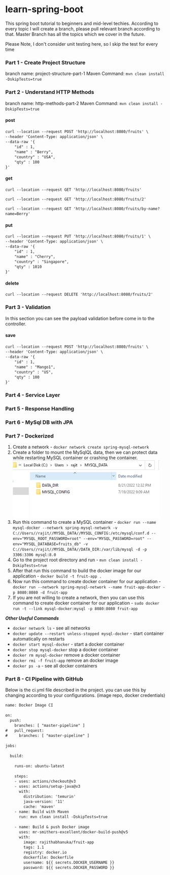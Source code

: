 # learn-spring-boot
This spring boot tutorial to beginners and mid-level techies.
According to every topic I will create a branch, please pull relevant branch according to that.
Master Branch has all the topics which we cover in the future.

Please Note, I don't consider unit testing here, so I skip the test for every time

### Part 1 - Create Project Structure ###

branch name: project-structure-part-1
Maven Command: ```mvn clean install -DskipTests=true```

### Part 2 - Understand HTTP Methods ###

branch name: http-methods-part-2
Maven Command: ```mvn clean install -DskipTests=true```

#### post ####
```
curl --location --request POST 'http://localhost:8080/fruits' \
--header 'Content-Type: application/json' \
--data-raw '{
    "id" : 1,
    "name" : "Berry",
    "country" : "USA",
    "qty" : 100
}'
```

#### get ####
```
curl --location --request GET 'http://localhost:8080/fruits'
```

```
curl --location --request GET 'http://localhost:8080/fruits/2'
```

```
curl --location --request GET 'http://localhost:8080/fruits/by-name?name=Berry'
```


#### put ####
```
curl --location --request PUT 'http://localhost:8080/fruits/1' \
--header 'Content-Type: application/json' \
--data-raw '{
    "id" : 1,
    "name" : "Cherry",
    "country" : "Singapore",
    "qty" : 1010
}'
```

#### delete ####
```
curl --location --request DELETE 'http://localhost:8080/fruits/2'
```

### Part 3 - Validation ###

In this section you can see the payload validation before come in to the controller.

#### save ####

```
curl --location --request POST 'http://localhost:8080/fruits' \
--header 'Content-Type: application/json' \
--data-raw '{
    "id" : 1,
    "name" : "Mango1",
    "country" : "US",
    "qty" : 100
}'
```

### Part 4 - Service Layer ###

### Part 5 - Response Handling ###

### Part 6 - MySql DB with JPA ###

### Part 7 - Dockerized ###

1. Create a network - ```docker network create spring-mysql-network```
2. Create a folder to mount the MySqlQL data, then we can protect data while restarting MySQL container or crashing the container.
   ![MySQL Data Directory](/images/mysql_data_directory.PNG)
3. Run this command to create a MySQL container - ```docker run --name mysql-docker --network spring-mysql-network -v C://Users//rajit//MYSQL_DATA//MYSQL_CONFIG:/etc/mysql/conf.d --env="MYSQL_ROOT_PASSWORD=root" --env="MYSQL_PASSWORD=root" --env="MYSQL_DATABASE=fruits_db" -v C://Users//rajit//MYSQL_DATA//DATA_DIR:/var/lib/mysql -d -p 3306:3306 mysql:8.0```
4. Go to the project root directory and run - ```mvn clean install -DskipTests=true```
5. After that run this command to build the docker image for our application - ```docker build -t fruit-app .```
6. Now run this command to create docker container for our application - ```docker run --network spring-mysql-network --name fruit-app-docker -p 8080:8080 -d fruit-app```
7. If you are not willing to create a network, then you can use this command to create docker container for our application - ```sudo docker run -t --link mysql-docker:mysql -p 8080:8080 fruit-app```

***Other Useful Commands***

- ```docker network ls``` - see all networks
- ```docker update --restart unless-stopped mysql-docker``` - start container automatically on restarts
- ```docker start mysql-docker``` - start a docker container
- ```docker stop mysql-docker``` stop a docker container
- ```docker rm mysql-docker``` remove a docker container
- ```docker rmi -f fruit-app``` remove an docker image
- ```docker ps -a``` - see all docker containers

### Part 8 - CI Pipeline with GitHub ###

Below is the ci.yml file described in the project. you can use this by changing according to your configurations. (image repo, docker credentials)

```
name: Docker Image CI

on:
  push:
    branches: [ "master-pipeline" ]
#   pull_request:
#     branches: [ "master-pipeline" ]

jobs:

  build:

    runs-on: ubuntu-latest

    steps:
    - uses: actions/checkout@v3
    - uses: actions/setup-java@v3
      with:
        distribution: 'temurin'
        java-version: '11'
        cache: 'maven'
    - name: Build with Maven
      run: mvn clean install -DskipTests=true
      
    - name: Build & push Docker image
      uses: mr-smithers-excellent/docker-build-push@v5
      with:
        image: rajithabhanuka/fruit-app
        tags: 1.1
        registry: docker.io
        dockerfile: Dockerfile
        username: ${{ secrets.DOCKER_USERNAME }}
        password: ${{ secrets.DOCKER_PASSWORD }}  
   
```